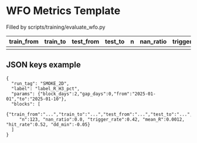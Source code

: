 # WFO Metrics Template

Filled by scripts/training/evaluate_wfo.py

| train_from | train_to | test_from | test_to | n | nan_ratio | trigger_rate | mean_R | hit_rate | dd_min |
|------------|----------|-----------|---------|---|-----------|-------------|--------|----------|--------|
| <PH>       | <PH>     | <PH>      | <PH>    | <PH> | <PH>      | <PH>        | <PH>   | <PH>     | <PH>   |

## JSON keys example
```
{
  "run_tag": "SMOKE_2D",
  "label": "label_R_H3_pct",
  "params": {"block_days":2,"gap_days":0,"from":"2025-01-01","to":"2025-01-10"},
  "blocks": [
    {"train_from":"...","train_to":"...","test_from":"...","test_to":"...",
     "n":123, "nan_ratio":0.0, "trigger_rate":0.42, "mean_R":0.0012, "hit_rate":0.52, "dd_min":-0.05}
  ]
}
```

